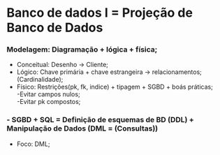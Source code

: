 # Banco de dados I = Projeção de Banco de Dados  

### Modelagem: Diagramação + lógica + física;  
*    Conceitual: Desenho -> Cliente;  
*    Lógico: Chave primária + chave estrangeira -> relacionamentos;(Cardinalidade);  
*    Físico: Restrições(pk, fk, indice) + tipagem + SGBD + boás práticas;  
    -Evitar campos nulos;  
    -Evitar pk compostos;


### - SGBD + SQL = Definição de esquemas de BD (DDL) + Manipulação de Dados (DML = (Consultas))  
* Foco: DML;  